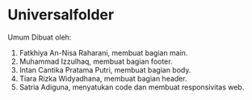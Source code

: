# Universalfolder
Umum
Dibuat oleh:

1. Fatkhiya An-Nisa Raharani, membuat bagian main.
2. Muhammad Izzulhaq, membuat bagian footer.
3. Intan Cantika Pratama Putri, membuat bagian body.
4. Tiara Rizka Widyadhana, membuat bagian header.
5. Satria Adiguna, menyatukan code dan membuat responsivitas web.
